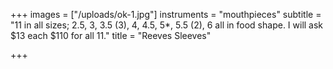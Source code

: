 +++
images = ["/uploads/ok-1.jpg"]
instruments = "mouthpieces"
subtitle = "11 in all sizes; 2.5,  3,  3.5 (3),  4,  4.5,  5*,  5.5 (2),  6  all in food shape. I will ask $13 each $110 for all 11."
title = "Reeves Sleeves"

+++
